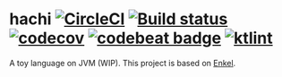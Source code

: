 # hachi [![CircleCI](https://circleci.com/gh/read-and-code/hachi.svg?style=shield)](https://circleci.com/gh/read-and-code/hachi) [![Build status](https://ci.appveyor.com/api/projects/status/i5uo70duuk36qijc/branch/master?svg=true)](https://ci.appveyor.com/project/Frederick-S/hachi-da983/branch/master) [![codecov](https://codecov.io/gh/read-and-code/hachi/branch/master/graph/badge.svg)](https://codecov.io/gh/read-and-code/hachi) [![codebeat badge](https://codebeat.co/badges/5f2ee4f0-b9ab-46f7-9de8-d12e61705e5f)](https://codebeat.co/projects/github-com-read-and-code-hachi-master) [![ktlint](https://img.shields.io/badge/code%20style-%E2%9D%A4-FF4081.svg)](https://ktlint.github.io/)
A toy language on JVM (WIP). This project is based on [Enkel](https://github.com/JakubDziworski/Enkel-JVM-language).
